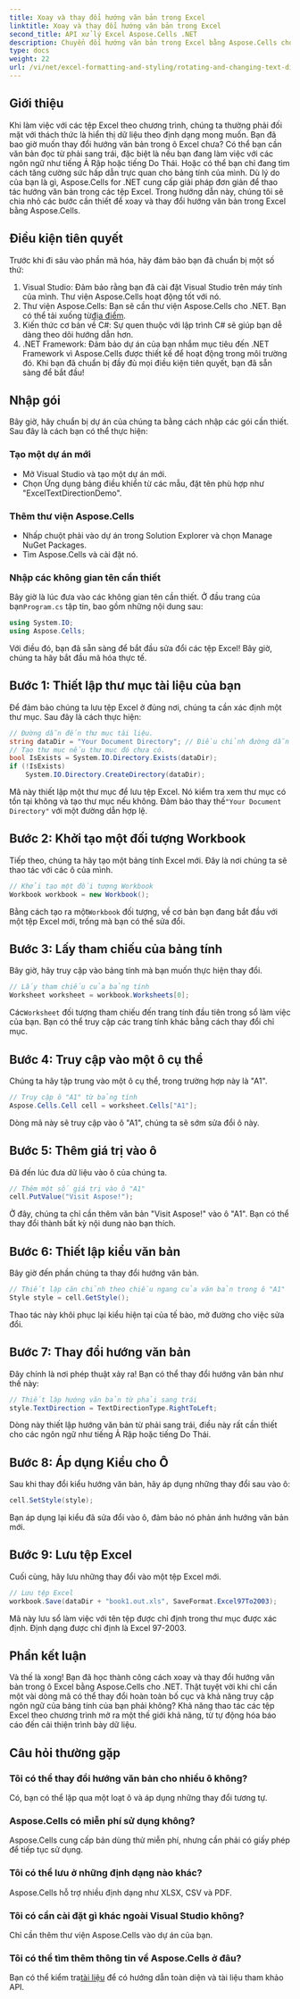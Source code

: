 ```yaml
---
title: Xoay và thay đổi hướng văn bản trong Excel
linktitle: Xoay và thay đổi hướng văn bản trong Excel
second_title: API xử lý Excel Aspose.Cells .NET
description: Chuyển đổi hướng văn bản trong Excel bằng Aspose.Cells cho .NET. Làm theo hướng dẫn từng bước của chúng tôi để xoay và điều chỉnh văn bản dễ dàng.
type: docs
weight: 22
url: /vi/net/excel-formatting-and-styling/rotating-and-changing-text-direction/
---
```

## Giới thiệu
Khi làm việc với các tệp Excel theo chương trình, chúng ta thường phải đối mặt với thách thức là hiển thị dữ liệu theo định dạng mong muốn. Bạn đã bao giờ muốn thay đổi hướng văn bản trong ô Excel chưa? Có thể bạn cần văn bản đọc từ phải sang trái, đặc biệt là nếu bạn đang làm việc với các ngôn ngữ như tiếng Ả Rập hoặc tiếng Do Thái. Hoặc có thể bạn chỉ đang tìm cách tăng cường sức hấp dẫn trực quan cho bảng tính của mình. Dù lý do của bạn là gì, Aspose.Cells for .NET cung cấp giải pháp đơn giản để thao tác hướng văn bản trong các tệp Excel. Trong hướng dẫn này, chúng tôi sẽ chia nhỏ các bước cần thiết để xoay và thay đổi hướng văn bản trong Excel bằng Aspose.Cells.
## Điều kiện tiên quyết
Trước khi đi sâu vào phần mã hóa, hãy đảm bảo bạn đã chuẩn bị một số thứ:
1. Visual Studio: Đảm bảo rằng bạn đã cài đặt Visual Studio trên máy tính của mình. Thư viện Aspose.Cells hoạt động tốt với nó.
2.  Thư viện Aspose.Cells: Bạn sẽ cần thư viện Aspose.Cells cho .NET. Bạn có thể tải xuống từ[địa điểm](https://releases.aspose.com/cells/net/).
3. Kiến thức cơ bản về C#: Sự quen thuộc với lập trình C# sẽ giúp bạn dễ dàng theo dõi hướng dẫn hơn.
4. .NET Framework: Đảm bảo dự án của bạn nhắm mục tiêu đến .NET Framework vì Aspose.Cells được thiết kế để hoạt động trong môi trường đó.
Khi bạn đã chuẩn bị đầy đủ mọi điều kiện tiên quyết, bạn đã sẵn sàng để bắt đầu!
## Nhập gói
Bây giờ, hãy chuẩn bị dự án của chúng ta bằng cách nhập các gói cần thiết. Sau đây là cách bạn có thể thực hiện:
### Tạo một dự án mới
- Mở Visual Studio và tạo một dự án mới.
- Chọn Ứng dụng bảng điều khiển từ các mẫu, đặt tên phù hợp như "ExcelTextDirectionDemo".
### Thêm thư viện Aspose.Cells
- Nhấp chuột phải vào dự án trong Solution Explorer và chọn Manage NuGet Packages.
- Tìm Aspose.Cells và cài đặt nó.
### Nhập các không gian tên cần thiết
 Bây giờ là lúc đưa vào các không gian tên cần thiết. Ở đầu trang của bạn`Program.cs` tập tin, bao gồm những nội dung sau:
```csharp
using System.IO;
using Aspose.Cells;
```
Với điều đó, bạn đã sẵn sàng để bắt đầu sửa đổi các tệp Excel! Bây giờ, chúng ta hãy bắt đầu mã hóa thực tế.
## Bước 1: Thiết lập thư mục tài liệu của bạn
Để đảm bảo chúng ta lưu tệp Excel ở đúng nơi, chúng ta cần xác định một thư mục. Sau đây là cách thực hiện:
```csharp
// Đường dẫn đến thư mục tài liệu.
string dataDir = "Your Document Directory"; // Điều chỉnh đường dẫn thư mục của bạn
// Tạo thư mục nếu thư mục đó chưa có.
bool IsExists = System.IO.Directory.Exists(dataDir);
if (!IsExists)
    System.IO.Directory.CreateDirectory(dataDir);
```

Mã này thiết lập một thư mục để lưu tệp Excel. Nó kiểm tra xem thư mục có tồn tại không và tạo thư mục nếu không. Đảm bảo thay thế`"Your Document Directory"` với một đường dẫn hợp lệ.
## Bước 2: Khởi tạo một đối tượng Workbook
Tiếp theo, chúng ta hãy tạo một bảng tính Excel mới. Đây là nơi chúng ta sẽ thao tác với các ô của mình.
```csharp
// Khởi tạo một đối tượng Workbook
Workbook workbook = new Workbook();
```

 Bằng cách tạo ra một`Workbook` đối tượng, về cơ bản bạn đang bắt đầu với một tệp Excel mới, trống mà bạn có thể sửa đổi.
## Bước 3: Lấy tham chiếu của bảng tính
Bây giờ, hãy truy cập vào bảng tính mà bạn muốn thực hiện thay đổi.
```csharp
// Lấy tham chiếu của bảng tính
Worksheet worksheet = workbook.Worksheets[0];
```

 Các`Worksheet` đối tượng tham chiếu đến trang tính đầu tiên trong sổ làm việc của bạn. Bạn có thể truy cập các trang tính khác bằng cách thay đổi chỉ mục.
## Bước 4: Truy cập vào một ô cụ thể
Chúng ta hãy tập trung vào một ô cụ thể, trong trường hợp này là "A1". 
```csharp
// Truy cập ô "A1" từ bảng tính
Aspose.Cells.Cell cell = worksheet.Cells["A1"];
```

Dòng mã này sẽ truy cập vào ô "A1", chúng ta sẽ sớm sửa đổi ô này.
## Bước 5: Thêm giá trị vào ô
Đã đến lúc đưa dữ liệu vào ô của chúng ta.
```csharp
// Thêm một số giá trị vào ô "A1"
cell.PutValue("Visit Aspose!");
```

Ở đây, chúng ta chỉ cần thêm văn bản "Visit Aspose!" vào ô "A1". Bạn có thể thay đổi thành bất kỳ nội dung nào bạn thích.
## Bước 6: Thiết lập kiểu văn bản
Bây giờ đến phần chúng ta thay đổi hướng văn bản. 
```csharp
// Thiết lập căn chỉnh theo chiều ngang của văn bản trong ô "A1"
Style style = cell.GetStyle();
```

Thao tác này khôi phục lại kiểu hiện tại của tế bào, mở đường cho việc sửa đổi.
## Bước 7: Thay đổi hướng văn bản 
Đây chính là nơi phép thuật xảy ra! Bạn có thể thay đổi hướng văn bản như thế này:
```csharp
// Thiết lập hướng văn bản từ phải sang trái
style.TextDirection = TextDirectionType.RightToLeft;
```

Dòng này thiết lập hướng văn bản từ phải sang trái, điều này rất cần thiết cho các ngôn ngữ như tiếng Ả Rập hoặc tiếng Do Thái. 
## Bước 8: Áp dụng Kiểu cho Ô
Sau khi thay đổi kiểu hướng văn bản, hãy áp dụng những thay đổi sau vào ô:
```csharp
cell.SetStyle(style);
```

Bạn áp dụng lại kiểu đã sửa đổi vào ô, đảm bảo nó phản ánh hướng văn bản mới.
## Bước 9: Lưu tệp Excel
Cuối cùng, hãy lưu những thay đổi vào một tệp Excel mới.
```csharp
// Lưu tệp Excel
workbook.Save(dataDir + "book1.out.xls", SaveFormat.Excel97To2003);
```

Mã này lưu sổ làm việc với tên tệp được chỉ định trong thư mục được xác định. Định dạng được chỉ định là Excel 97-2003.
## Phần kết luận
Và thế là xong! Bạn đã học thành công cách xoay và thay đổi hướng văn bản trong ô Excel bằng Aspose.Cells cho .NET. Thật tuyệt vời khi chỉ cần một vài dòng mã có thể thay đổi hoàn toàn bố cục và khả năng truy cập ngôn ngữ của bảng tính của bạn phải không? Khả năng thao tác các tệp Excel theo chương trình mở ra một thế giới khả năng, từ tự động hóa báo cáo đến cải thiện trình bày dữ liệu.
## Câu hỏi thường gặp
### Tôi có thể thay đổi hướng văn bản cho nhiều ô không?  
Có, bạn có thể lặp qua một loạt ô và áp dụng những thay đổi tương tự.
### Aspose.Cells có miễn phí sử dụng không?  
Aspose.Cells cung cấp bản dùng thử miễn phí, nhưng cần phải có giấy phép để tiếp tục sử dụng.
### Tôi có thể lưu ở những định dạng nào khác?  
Aspose.Cells hỗ trợ nhiều định dạng như XLSX, CSV và PDF.
### Tôi có cần cài đặt gì khác ngoài Visual Studio không?  
Chỉ cần thêm thư viện Aspose.Cells vào dự án của bạn.
### Tôi có thể tìm thêm thông tin về Aspose.Cells ở đâu?  
 Bạn có thể kiểm tra[tài liệu](https://reference.aspose.com/cells/net/) để có hướng dẫn toàn diện và tài liệu tham khảo API.
